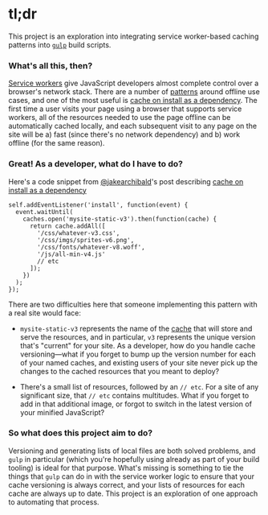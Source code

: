 # tl;dr
This project is an exploration into integrating service worker-based caching patterns into  [`gulp`](http://gulpjs.com/) build scripts.

### What's all this, then?
[Service workers](https://slightlyoff.github.io/ServiceWorker/spec/service_worker/index.html) give JavaScript developers almost complete control over a browser's network stack. There are a number of [patterns](http://jakearchibald.com/2014/offline-cookbook/) around offline use cases, and one of the most useful is [cache on install as a dependency](http://jakearchibald.com/2014/offline-cookbook/#on-install-as-a-dependency). The first time a user visits your page using a browser that supports service workers, all of the resources needed to use the page offline can be automatically cached locally, and each subsequent visit to any page on the site will be a) fast (since there's no network dependency) and b) work offline (for the same reason).

### Great! As a developer, what do I have to do?
Here's a code snippet from [@jakearchibald](https://github.com/jakearchibald)'s post describing [cache on install as a dependency](http://jakearchibald.com/2014/offline-cookbook/#on-install-as-a-dependency)

    self.addEventListener('install', function(event) {
      event.waitUntil(
        caches.open('mysite-static-v3').then(function(cache) {
          return cache.addAll([
            '/css/whatever-v3.css',
            '/css/imgs/sprites-v6.png',
            '/css/fonts/whatever-v8.woff',
            '/js/all-min-v4.js'
            // etc
          ]);
        })
      );
    });
    
There are two difficulties here that someone implementing this pattern with a real site would face:

- `mysite-static-v3` represents the name of the [cache](https://slightlyoff.github.io/ServiceWorker/spec/service_worker/index.html#cache-objects) that will store and serve the resources, and in particular, `v3` represents the unique version that's "current" for your site. As a developer, how do you handle cache versioning—what if you forget to bump up the version number for each of your named caches, and existing users of your site never pick up the changes to the cached resources that you meant to deploy?

- There's a small list of resources, followed by an `// etc`. For a site of any significant size, that `// etc` contains multitudes. What if you forget to add in that additional image, or forgot to switch in the latest version of your minified JavaScript?

### So what does this project aim to do?
Versioning and generating lists of local files are both solved problems, and `gulp` in particular (which you're hopefully using already as part of your build tooling) is ideal for that purpose. What's missing is something to tie the things that `gulp` can do in with the service worker logic to ensure that your cache versioning is always correct, and your lists of resources for each cache are always up to date. This project is an exploration of one approach to automating that process.
